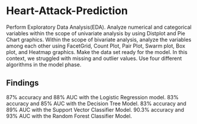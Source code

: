 # Heart-Attack-Prediction

Perform Exploratory Data Analysis(EDA).
Analyze numerical and categorical variables within the scope of univariate analysis by using Distplot and Pie Chart graphics.
Within the scope of bivariate analysis, analyze the variables among each other using FacetGrid, Count Plot, Pair Plot, Swarm plot, Box plot, and Heatmap graphics.
Make the data set ready for the model. In this context, we struggled with missing and outlier values.
Use four different algorithms in the model phase.

Findings
--------

87% accuracy and 88% AUC with the Logistic Regression model.
83% accuracy and 85% AUC with the Decision Tree Model.
83% accuracy and 89% AUC with the Support Vector Classifier Model.
90.3% accuracy and 93% AUC with the Random Forest Classifier Model.
